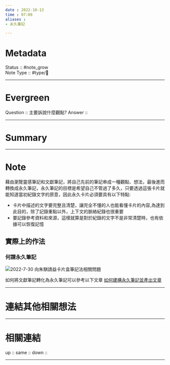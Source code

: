 ```yaml
---
date : 2022-10-13
time : 07:08
aliases :
- 永久筆記

---
```


# Metadata
Status :: #note_grow <br>
Note Type :: #type/📘 <br>

---
# Evergreen
Question :: 主要訴說什麼觀點?
Answer :: 


---

# Summary


---

# Note
藉由瀏覽靈感筆記和文獻筆記，將自己先前的筆記串成一種觀點、想法，最後進而轉換成永久筆記，永久筆記的目標是希望自己不管過了多久，只要透過這張卡片就能知道當初紀錄文字的原意，因此永久卡片必須要具有以下特點:
- 卡片中描述的文字要完整且清楚，讓完全不懂的人也能看懂卡片的內容,為達到此目的，除了記錄重點以外，上下文的脈絡紀錄也很重要
- 要記錄參考資料和來源，這樣就算是對於紀錄的文字不是非常清楚時，也有依據可以恢復記憶

## 實際上的作法
### 何謂永久筆記
![2022-7-30 向朱騏請益卡片盒筆記法相關問題](Cards/11%20筆記法/卡片盒筆記法/2022-7-30%20向朱騏請益卡片盒筆記法相關問題.md#問題10)

如何將文獻筆記轉化為永久筆記可以參考以下文章
[如何建構永久筆記並產出文章](Cards/11%20筆記法/卡片盒筆記法/如何建構永久筆記並產出文章.md)



---

# 連結其他相關想法


---

# 相關連結
up :: 
same :: 
down ::

---

